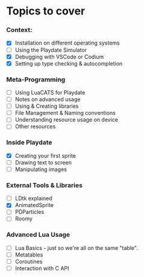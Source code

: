 # Topics to cover

### Context:

- [x] Installation on different operating systems
- [ ] Using the Playdate Simulator
- [x] Debugging with VSCode or Codium
- [x] Setting up type checking & autocompletion

### Meta-Programming

- [ ] Using LuaCATS for Playdate
- [ ] Notes on advanced usage
- [ ] Using & Creating libraries
- [ ] File Management & Naming conventions
- [ ] Understanding resource usage on device
- [ ] Other resources

### Inside Playdate

- [x] Creating your first sprite
- [ ] Drawing text to screen
- [ ] Manipulating images

### External Tools & Libraries

- [ ] LDtk explained
- [x] AnimatedSprite
- [ ] PDParticles
- [ ] Roomy

### Advanced Lua Usage

- [ ] Lua Basics - just so we're all on the same "table".
- [ ] Metatables
- [ ] Coroutines
- [ ] Interaction with C API
